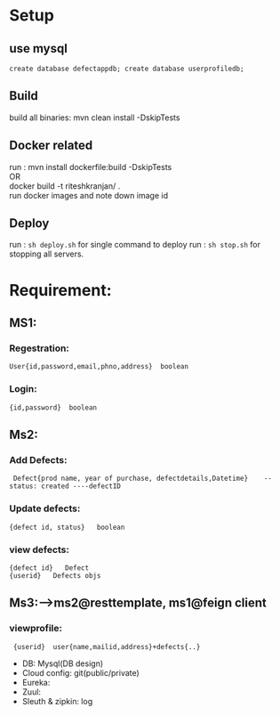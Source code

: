 # Setup
## use mysql
`
   create database defectappdb;
   create database userprofiledb;
`

## Build
build all binaries:  mvn clean install -DskipTests


## Docker related
run : mvn install dockerfile:build -DskipTests   
OR   
docker build -t riteshkranjan/<imagename> .   
run docker images and note down image id   


## Deploy
run : `sh deploy.sh` for single command to deploy
run : `sh stop.sh`  for stopping all servers. 


# Requirement:

## MS1:
### Regestration:  
    User{id,password,email,phno,address}  boolean
### Login:       
    {id,password}  boolean


## Ms2:
### Add Defects:  
     Defect{prod name, year of purchase, defectdetails,Datetime}    --status: created ----defectID
### Update defects: 
    {defect id, status}   boolean
### view defects:  
    {defect id}   Defect   
    {userid}   Defects objs   

## Ms3:-->ms2@resttemplate, ms1@feign client
###  viewprofile:  
     {userid}  user{name,mailid,address}+defects{..}

* DB: Mysql(DB design)
* Cloud config: git(public/private)
* Eureka:
* Zuul:
* Sleuth & zipkin: log


